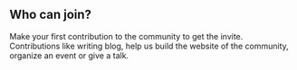 ## Who can join?

Make your first contribution to the community to get the invite. Contributions like writing blog, help us build the website of the community, organize an event or give a talk.
